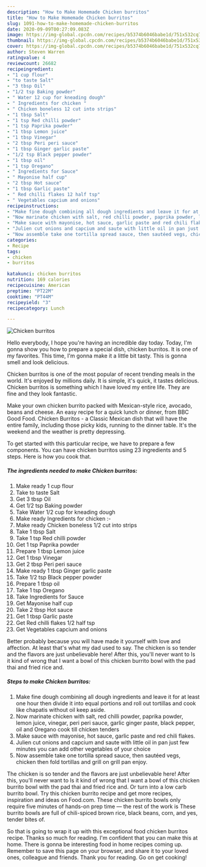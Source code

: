 ```yaml
---
description: "How to Make Homemade Chicken burritos"
title: "How to Make Homemade Chicken burritos"
slug: 1091-how-to-make-homemade-chicken-burritos
date: 2020-09-09T00:27:09.083Z
image: https://img-global.cpcdn.com/recipes/b5374b6046babe1d/751x532cq70/chicken-burritos-recipe-main-photo.jpg
thumbnail: https://img-global.cpcdn.com/recipes/b5374b6046babe1d/751x532cq70/chicken-burritos-recipe-main-photo.jpg
cover: https://img-global.cpcdn.com/recipes/b5374b6046babe1d/751x532cq70/chicken-burritos-recipe-main-photo.jpg
author: Steven Warren
ratingvalue: 4
reviewcount: 26682
recipeingredient:
- "1 cup flour"
- "to taste Salt"
- "3 tbsp Oil"
- "1/2 tsp Baking powder"
- " Water 12 cup for kneading dough"
- " Ingredients for chicken "
- " Chicken boneless 12 cut into strips"
- "1 tbsp Salt"
- "1 tsp Red chilli powder"
- "1 tsp Paprika powder"
- "1 tbsp Lemon juice"
- "1 tbsp Vinegar"
- "2 tbsp Peri peri sauce"
- "1 tbsp Ginger garlic paste"
- "1/2 tsp Black pepper powder"
- "1 tbsp oil"
- "1 tsp Oregano"
- " Ingredients for Sauce"
- " Mayonise half cup"
- "2 tbsp Hot sauce"
- "1 tbsp Garlic paste"
- " Red chilli flakes 12 half tsp"
- " Vegetables capcium and onions"
recipeinstructions:
- "Make fine dough combining all dough ingredients and leave it for at least one hour then divide it into equal portions and roll out tortillas and cook like chapatis without oil keep aside."
- "Now marinate chicken with salt, red chilli powder, paprika powder, lemon juice, vinegar, peri peri sauce, garlic ginger paste, black pepper, oil and Oregano cook till chicken tenders"
- "Make sauce with mayonise, hot sauce, garlic paste and red chili flakes."
- "Julien cut onions and capcium and saute with little oil in pan just few minutes you can add other vegetables of your choice"
- "Now assemble take one tortilla spread sauce, then sautéed vegs, chicken then fold tortillas and grill on grill pan enjoy."
categories:
- Recipe
tags:
- chicken
- burritos

katakunci: chicken burritos 
nutrition: 169 calories
recipecuisine: American
preptime: "PT22M"
cooktime: "PT44M"
recipeyield: "3"
recipecategory: Lunch

---
```



![Chicken burritos](https://img-global.cpcdn.com/recipes/b5374b6046babe1d/751x532cq70/chicken-burritos-recipe-main-photo.jpg)

Hello everybody, I hope you're having an incredible day today. Today, I'm gonna show you how to prepare a special dish, chicken burritos. It is one of my favorites. This time, I'm gonna make it a little bit tasty. This is gonna smell and look delicious.

Chicken burritos is one of the most popular of recent trending meals in the world. It's enjoyed by millions daily. It is simple, it's quick, it tastes delicious. Chicken burritos is something which I have loved my entire life. They are fine and they look fantastic.

Make your own chicken burrito packed with Mexican-style rice, avocado, beans and cheese. An easy recipe for a quick lunch or dinner, from BBC Good Food. Chicken Burritos - a Classic Mexican dish that will have the entire family, including those picky kids, running to the dinner table. It&#39;s the weekend and the weather is pretty depressing.


To get started with this particular recipe, we have to prepare a few components. You can have chicken burritos using 23 ingredients and 5 steps. Here is how you cook that.

<!--inarticleads1-->

##### The ingredients needed to make Chicken burritos:

1. Make ready 1 cup flour
1. Take to taste Salt
1. Get 3 tbsp Oil
1. Get 1/2 tsp Baking powder
1. Take  Water 1/2 cup for kneading dough
1. Make ready  Ingredients for chicken :-
1. Make ready  Chicken boneless 1/2 cut into strips
1. Take 1 tbsp Salt
1. Take 1 tsp Red chilli powder
1. Get 1 tsp Paprika powder
1. Prepare 1 tbsp Lemon juice
1. Get 1 tbsp Vinegar
1. Get 2 tbsp Peri peri sauce
1. Make ready 1 tbsp Ginger garlic paste
1. Take 1/2 tsp Black pepper powder
1. Prepare 1 tbsp oil
1. Take 1 tsp Oregano
1. Take  Ingredients for Sauce
1. Get  Mayonise half cup
1. Take 2 tbsp Hot sauce
1. Get 1 tbsp Garlic paste
1. Get  Red chilli flakes 1/2 half tsp
1. Get  Vegetables capcium and onions


Better probably because you will have made it yourself with love and affection. At least that&#39;s what my dad used to say. The chicken is so tender and the flavors are just unbelievable here! After this, you&#39;ll never want to Is it kind of wrong that I want a bowl of this chicken burrito bowl with the pad thai and fried rice and. 

<!--inarticleads2-->

##### Steps to make Chicken burritos:

1. Make fine dough combining all dough ingredients and leave it for at least one hour then divide it into equal portions and roll out tortillas and cook like chapatis without oil keep aside.
1. Now marinate chicken with salt, red chilli powder, paprika powder, lemon juice, vinegar, peri peri sauce, garlic ginger paste, black pepper, oil and Oregano cook till chicken tenders
1. Make sauce with mayonise, hot sauce, garlic paste and red chili flakes.
1. Julien cut onions and capcium and saute with little oil in pan just few minutes you can add other vegetables of your choice
1. Now assemble take one tortilla spread sauce, then sautéed vegs, chicken then fold tortillas and grill on grill pan enjoy.


The chicken is so tender and the flavors are just unbelievable here! After this, you&#39;ll never want to Is it kind of wrong that I want a bowl of this chicken burrito bowl with the pad thai and fried rice and. Or turn into a low carb burrito bowl. Try this chicken burrito recipe and get more recipes, inspiration and ideas on Food.com. These chicken burrito bowls only require five minutes of hands-on prep time — the rest of the work is These burrito bowls are full of chili-spiced brown rice, black beans, corn, and yes, tender bites of. 

So that is going to wrap it up with this exceptional food chicken burritos recipe. Thanks so much for reading. I'm confident that you can make this at home. There is gonna be interesting food in home recipes coming up. Remember to save this page on your browser, and share it to your loved ones, colleague and friends. Thank you for reading. Go on get cooking!
